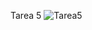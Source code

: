 Tarea 5 
![Tarea5](https://github.com/MMMariaJ/Tarea5/assets/169400008/a7c4bbda-ab64-4993-b533-67659aaba13a)

